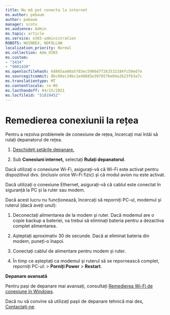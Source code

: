```yaml
---
title: Nu mă pot conecta la internet
ms.author: pebaum
author: pebaum
manager: scotv
ms.audience: Admin
ms.topic: article
ms.service: o365-administration
ROBOTS: NOINDEX, NOFOLLOW
localization_priority: Normal
ms.collection: Adm_O365
ms.custom:
- "3434"
- "9001438"
ms.openlocfilehash: 6d865aa08a5703ec5906d7f263532184fc50ed7e
ms.sourcegitcommit: 8bc60ec34bc1e40685e3976576e04a2623f63a7c
ms.translationtype: MT
ms.contentlocale: ro-RO
ms.lasthandoff: 04/15/2021
ms.locfileid: "51819452"
---
```

# <a name="fix-network-connection"></a>Remedierea conexiunii la rețea

Pentru a rezolva problemele de conexiune de rețea, încercați mai întâi să rulați depanatorul de rețea. 

1. [Deschideți setările depanare.](ms-settings:troubleshoot)

2. Sub **Conexiuni internet,** selectați **Rulați depanatorul**.

Dacă utilizați o conexiune Wi-Fi, asigurați-vă că Wi-Fi este activat pentru dispozitivul dvs. (inclusiv orice Wi-Fi fizic) și că modul avion nu este activat.

Dacă utilizați o conexiune Ethernet, asigurați-vă că cablul este conectat în siguranță la PC și la ruter sau modem.

Dacă acest lucru nu funcționează, încercați să reporniți PC-ul, modemul și ruterul (dacă aveți unul):

1. Deconectați alimentarea de la modem și ruter. Dacă modemul are o copie backup a bateriei, va trebui să eliminați bateria pentru a dezactiva complet alimentarea.

2. Așteptați aproximativ 30 de secunde. Dacă ai eliminat bateria din modem, puneți-o înapoi.

3. Conectați cablul de alimentare pentru modem și ruter.

4. În timp ce așteptați ca modemul și ruterul să se repornească complet, reporniți PC-ul:   >  **Porniți Power**  >  **Restart**.

**Depanare avansată**

Pentru pași de depanare mai avansați, consultați [Remedierea Wi-Fi de conexiune în Windows](https://support.microsoft.com/help/10741?ocid=SMC10741%2F). 

Dacă nu vă convine să utilizați pașii de depanare tehnică mai des, [Contactați-ne](https://support.microsoft.com/contactus).
